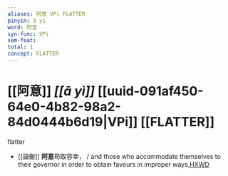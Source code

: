 ```yaml
---
aliases: 阿意 VPi FLATTER
pinyin: ā yì
word: 阿意
syn-func: VPi
sem-feat: 
total: 1
concept: FLATTER 
---
```

# [[阿意]] *[[ā yì]]*  [[uuid-091af450-64e0-4b82-98a2-84d0444b6d19|VPi]] [[FLATTER]]
flatter
 - [[論衡]] **阿意**苟取容幸， / and those who accommodate themselves to their governor in order to obtain favours in improper ways,[HXWD](https://hxwd.org/textview.html?location=KR3j0080_tls_034-3a.28)